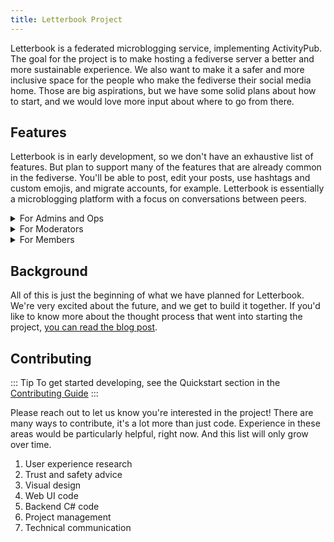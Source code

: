 ```yaml
---
title: Letterbook Project
---
```


Letterbook is a federated microblogging service, implementing ActivityPub. The goal for the project is to make hosting a fediverse server a better and more sustainable experience. We also want to make it a safer and more inclusive space for the people who make the fediverse their social media home. Those are big aspirations, but we have some solid plans about how to start, and we would love more input about where to go from there.

## Features

Letterbook is in early development, so we don't have an exhaustive list of features. But plan to support many of the features that are already common in the fediverse. You'll be able to post, edit your posts, use hashtags and custom emojis, and migrate accounts, for example. Letterbook is essentially a microblogging platform with a focus on conversations between peers.

<details>
  <summary role="button">For Admins and Ops</summary>

::: Info
[Discussion issue for Admin features](https://github.com/Letterbook/Letterbook/issues/131)
:::

#### Easy setup for new instances
Letterbook initially deploys as a single executable with simple load-balanced scaling. Aside from ancillary services like object storage and email, 1 server and 1 database is all you need to get up and running. And if you do see huge scale in your future, you can still scale outward to distributed task workers and microservices.

#### Lower cost and complexity
Letterbook doesn't maintain any live state. Everything lives in the database, so there's no need to run a Redis cluster or similar to act as shared state storage. We also expect to have significantly lower compute demands, due to both the architectural choices to avoid expensive infrastructure and system sprawl, and the use of C#, a very high performance compiled language.

#### First class observability
Letterbook is thoroughly instrumented for both automatic and custom telemetry, including robust logging, metrics, and distributed tracing. We also provide out-of-the-box collection and dashboards for our telemetry. You can investigate errors, bugs, and performance issues the same way we the developers would.
</details>

<details>
  <summary role="button">For Moderators</summary>

::: Info
[Discussion issue for Moderator features](https://github.com/Letterbook/Letterbook/issues/132)
:::

#### Local-only posts
Avoid context collapse! You can talk to your users and they can talk to each other, without risking context collapse by exposure to the whole fediverse.

#### Automatically expiring actions
Moderator actions like blocking, muting, and limiting federation will all be able to automatically expire after a set time.

#### Fine grained federation controls
You'll be able to do things like prevent federated posts from appearing in promoted feeds, prevent them from appearing at all without an established follow relationship, hide posts behind a click-through and warning, and defederate without breaking your users follow relationships, in addition to the same basic options as other servers.

#### Other moderator tools
- Keep and share notes
- Audit logs
- Auditable privileged views of non-public posts
- Spam and quality filters
- And more
</details>

<details>
  <summary role="button">For Members</summary>

::: Info
[Discussion issue for general features](https://github.com/Letterbook/Letterbook/issues/133)
:::

#### Frequently requested features
- Quote replies
- Collapse notifications
- Block, limit, and remove replies to your posts
- Propose and accept edits to alt text and content warnings
- Compose multi-post threads
- Save drafts and scheduled posts
- Formatted posts
- Emoji reactions

#### Mastodon apps
We intend to implement the Mastodon API, which will provide support for many existing Mastodon apps. Over time, we expect our features will grow well beyond what Mastodon supports, of course. But until we do, or if those features don't interest you, your current favorite app will still be there for you.

#### Better discoverability
Letterbook will have features like topic detection and topic based feeds. Follow recommendations will also consider topics you express an interest in and friends-of-friends relationships.

#### More sophisticated authoring and following options
We hope to support long form, multi-page posts. We'll also be able to create multiple promoted feeds for your own posts, and have the ability to follow those feeds specifically. If for some strange reason people want to follow your analysis of CVEs and not your fursuit friday posts, that's a doable thing. And you'll eventually be able to co-author posts with other people.

#### Real DMs
We plan to provide a real direct message experience by implementing an XMPP server. If you previously used Jabber, then it's likely that your favorite chat client is ready and waiting for you, better than ever. And if you never stopped, then you probably know that better than we do, and hopefully this is good news for you. You will of course be able to send and receive posts with restricted visibility, just like you do now, so you won't lose access to Mastodon-style direct messages with your contacts.

</details>

## Background

All of this is just the beginning of what we have planned for Letterbook. We're very excited about the future, and we get to build it together. If you'd like to know  more about the thought process that went into starting the project, [you can read the blog post](https://jenniferplusplus.com/letterbook/).


## Contributing

::: Tip
To get started developing, see the Quickstart section in the [Contributing Guide](https://github.com/Letterbook/Letterbook/blob/main/CONTRIBUTING.md)
:::

Please reach out to let us know you're interested in the project! There are many ways to contribute, it's a lot more than just code. Experience in these areas would be particularly helpful, right now. And this list will only grow over time.

1. User experience research
2. Trust and safety advice
3. Visual design
4. Web UI code
5. Backend C# code
6. Project management
7. Technical communication
